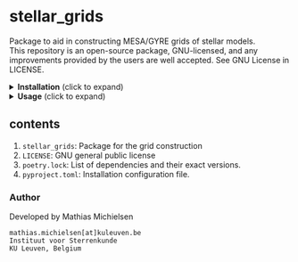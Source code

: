 # stellar_grids

Package to aid in constructing MESA/GYRE grids of stellar models. <br>
This repository is an open-source package, GNU-licensed, and any improvements provided by the users are well accepted. See GNU License in LICENSE.

<details>
<summary> <b>Installation</b> (click to expand) </summary> <br>

Git clone this repository, and install using poetry (https://python-poetry.org/docs/) with command `poetry install` in the folder with the `pyproject.toml` file. This will install the package with all its dependencies, using the dependency versions as specified in the `poetry.lock` file. (The package will be installed in editable mode, so it will link the package to the original location, meaning any changes to the original package will be reflected directly in your environment.)

If you do not wish to use poetry, you could install by running `pip install .`. Note that this will install it as a package in your python environment, but in non-editable mode.
</details>

<details>
<summary> <b>Usage</b> (click to expand) </summary> <br>
In a python script, run the following line to make a grid with 2 different initial masses (M_ini,numbers are in solar mass), and 3 different metallicities (Z_ini, numbers are mass fraction).
<pre>
from stellar grids import grid_building_vsc as gbv

gbv.make_mesa_setup(M_ini_list=[1,2], Z_ini_list=[0.010, 0.014, 0.018])
</pre>

To make a MESA grid, check the docstring of the `make_mesa_setup` function in file `grid_building_vsc` for all the available and required parameters. The current setup is tuned to have 6 varied parameters `'Zini', 'Mini', 'logD', 'aov', 'fov'` that are put in a csv file (together with the MESA work directory and the output folder). These are read by the job scheduler and passed to the MESA run_star_extras. The run_star_extras should then read these in as command line arguments, and set the appropriate variables in the run_star_extras instead of the inlist. These scripts can of course be modified to suit your specific needs. <br>
To make a GYRE grid based on the MESA grid computed before, check `make_gyre_setup` in file `grid_building_vsc` for all the available and required parameters.

</details>


## contents

1. `stellar_grids`: Package for the grid construction
2. `LICENSE`: GNU general public license
3. `poetry.lock`: List of dependencies and their exact versions.
4. `pyproject.toml`: Installation configuration file.

### Author
Developed by Mathias Michielsen
```
mathias.michielsen[at]kuleuven.be
Instituut voor Sterrenkunde
KU Leuven, Belgium
```
